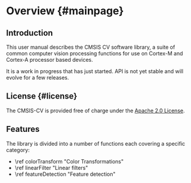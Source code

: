 # Overview {#mainpage}

## Introduction

This user manual describes the CMSIS CV software library, a suite of common computer vision processing functions for use on Cortex-M and Cortex-A processor based devices.

It is a work in progress that has just started. API is not yet stable and will evolve for a few releases.

## License {#license}

The CMSIS-CV is provided free of charge under the [Apache 2.0 License](https://raw.githubusercontent.com/ARM-software/CMSIS-DSP/main/LICENSE).

## Features

The library is divided into a number of functions each covering a specific category:

 - \ref colorTransform "Color Transformations"
 - \ref linearFilter "Linear filters"
 - \ref featureDetection "Feature detection"
 
